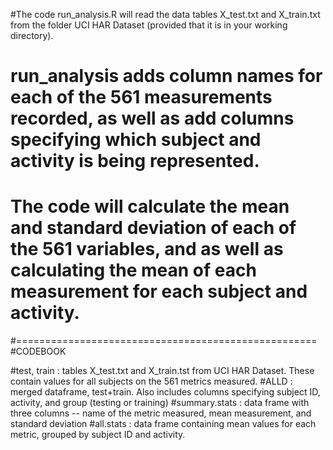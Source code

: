 #The code run_analysis.R will read the data tables X_test.txt and X_train.txt from the folder UCI HAR Dataset (provided that it is in your working directory).

# run_analysis adds column names for each of the 561 measurements recorded, as well as add columns specifying which subject and activity is being represented.

# The code will calculate the mean and standard deviation of each of the 561 variables, and as well as calculating the mean of each   measurement for each subject and activity.

#====================================================
#CODEBOOK

#test, train : tables X_test.txt and X_train.tst from UCI HAR Dataset. These contain values for all subjects on the 561 metrics measured.
#ALLD : merged dataframe, test+train. Also includes columns specifying subject ID, activity, and group (testing or training)
#summary.stats : data frame with three columns -- name of the metric measured, mean measurement, and standard deviation
#all.stats : data frame containing mean values for each metric, grouped by subject ID and activity.
